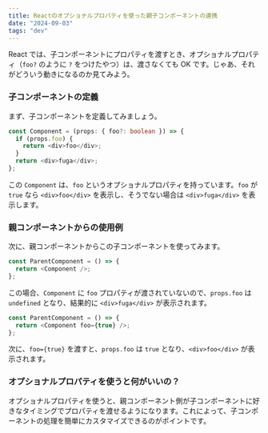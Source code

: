 ```yaml
---
title: Reactのオプショナルプロパティを使った親子コンポーネントの連携
date: "2024-09-03"
tags: "dev"
---
```


React では、子コンポーネントにプロパティを渡すとき、オプショナルプロパティ（`foo?` のように `?` をつけたやつ）は、渡さなくても OK です。じゃあ、それがどういう動きになるのか見てみよう。

### 子コンポーネントの定義

まず、子コンポーネントを定義してみましょう。

```typescript
const Component = (props: { foo?: boolean }) => {
  if (props.foo) {
    return <div>foo</div>;
  }
  return <div>fuga</div>;
};
```

この `Component` は、`foo` というオプショナルプロパティを持っています。`foo` が `true` なら `<div>foo</div>` を表示し、そうでない場合は `<div>fuga</div>` を表示します。

### 親コンポーネントからの使用例

次に、親コンポーネントからこの子コンポーネントを使ってみます。

```typescript
const ParentComponent = () => {
  return <Component />;
};
```

この場合、`Component` に `foo` プロパティが渡されていないので、`props.foo` は `undefined` となり、結果的に `<div>fuga</div>` が表示されます。

```typescript
const ParentComponent = () => {
  return <Component foo={true} />;
};
```

次に、`foo={true}` を渡すと、`props.foo` は `true` となり、`<div>foo</div>` が表示されます。

### オプショナルプロパティを使うと何がいいの？

オプショナルプロパティを使うと、親コンポーネント側が子コンポーネントに好きなタイミングでプロパティを渡せるようになります。これによって、子コンポーネントの処理を簡単にカスタマイズできるのがポイントです。
